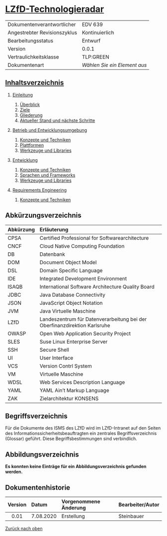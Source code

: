 <!--![OFD-Logo](ofd.jpeg)-->
<!--![LZfD-Logo](lzfd.jpeg)-->
# [LZfD-Technologieradar](#lzfd-technologieradar)

|                      | |
|---------------------------|---------|
| Dokumentenverantwortlicher | EDV 639 |
| Angestrebter Revisionszyklus | Kontinuierlich |
| Bearbeitungsstatus | Entwurf |
| Version | 0.0.1 |
| Vertraulichkeitsklasse | TLP:GREEN |
| Dokumentenart | *Wählen Sie ein Element aus* |

## [Inhaltsverzeichnis](#inhaltsverzeichnis)

1. [Einleitung](01-einleitung.md#1-einleitung)
    1. [Überblick](01-einleitung.md#11-überblick)
    2. [Ziele](01-einleitung.md#12-ziele)
    3. [Gliederung](01-einleitung.md#13-gliederung)
    4. [Aktueller Stand und nächste Schritte](01-einleitung.md#14-aktueller-stand-und-nächste-schritte)

2. [Betrieb und Entwicklungsumgebung](02-betrieb-und-entwicklungsumgebung.md#2-betrieb-und-entwicklungsumgebung)
    1. [Konzepte und Techniken](02-betrieb-und-entwicklungsumgebung.md#21-konzepte-und-techniken)
    2. [Plattformen](02-betrieb-und-entwicklungsumgebung.md#22-plattformen)
    3. [Werkzeuge und Libraries](02-betrieb-und-entwicklungsumgebung.md#23-werkzeuge-und-libraries)

3. [Entwicklung](#3-entwicklung)
    1. [Konzepte und Techniken](#31-konzepte-und-techniken)
    2. [Sprachen und Frameworks](#32-sprachen-und-frameworks)
    3. [Werkzeuge und Libraries](#33-werkzeuge-und-libraries)

4. [Requirements Engineering](#4-requirements-engineering)
    1. [Konzepte und Techniken](#41-konzepte-und-techniken)

## Abkürzungsverzeichnis

| Abkürzung | Erläuterung |
|:----------|:------------|
|CPSA       |Certified Professional for Softwarearchitecture|
|CNCF       |Cloud Native Computing Foundation|
|DB         |Datenbank|
|DOM        |Document Object Model|
|DSL        |Domain Specific Language|
|IDE        |Integrated Development Environment|
|ISAQB      |International Software Architecture Quality Board|
|JDBC       |Java Database Connectivity|
|JSON       |JavaScript Object Notation|
|JVM        |Java Virtuelle Maschine|
|LZfD       |Landeszentrum für Datenverarbeitung bei der Oberfinanzdirektion Karlsruhe|
|OWASP      |Open Web Application Security Project|
|SLES       |Suse Linux Enterprise Server|
|SSH        |Secure Shell|
|UI         |User Interface|
|VCS        |Version Contrl System|
|VM         |Virtuelle Maschine|
|WDSL       |Web Services Description Language|
|YAML       |YAML Ain’t Markup Language|
|ZAK        |Zielarchitektur KONSENS|

## Begriffsverzeichnis

Für die Dokumente des ISMS des LZfD wird im LZfD-Intranet auf den Seiten des Informationssicherheitsbeauftragten ein zentrales Begriffsverzeichnis (Glossar) geführt. Diese Begriffsbestimmungen sind verbindlich.

## Abbildungsverzeichnis

**Es konnten keine Einträge für ein Abbildungsverzeichnis gefunden werden.**

<!--
|Abbildung|Beschreibung|
|:--------|:----------:|
-->

## Dokumentenhistorie

|Version|   Datum   |Vorgenommene Änderung|Bearbeiter/Autor|
|:-----:|:----------|:--------------------|:---------------|
|  0.01 | 7.08.2020 | Erstellung          |   Steinbauer   |

[Zurück nach oben](#lzfd-technologieradar)
